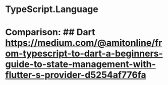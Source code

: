 # TypeScript.Language
# Comparison: ## Dart https://medium.com/@amitonline/from-typescript-to-dart-a-beginners-guide-to-state-management-with-flutter-s-provider-d5254af776fa
